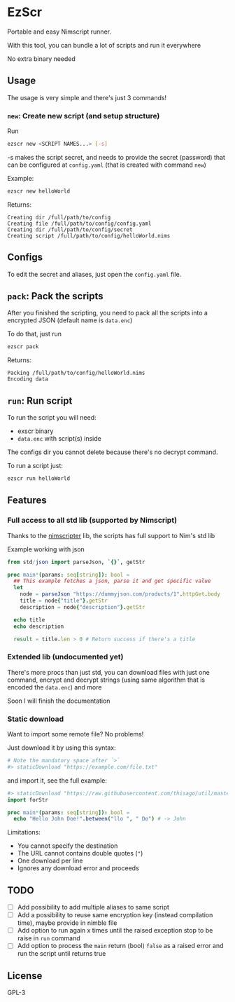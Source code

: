 # EzScr

Portable and easy Nimscript runner.

With this tool, you can bundle a lot of scripts and run it everywhere

No extra binary needed

## Usage

The usage is very simple and there's just 3 commands!

### `new`: Create new script (and setup structure)

Run

```bash
ezscr new <SCRIPT NAMES...> [-s]
```

-s makes the script secret, and needs to provide the secret (password) that can
be configured at `config.yaml` (that is created with command `new`)

Example:

```bash
ezscr new helloWorld
```

Returns:

```
Creating dir /full/path/to/config
Creating file /full/path/to/config/config.yaml
Creating dir /full/path/to/config/secret
Creating script /full/path/to/config/helloWorld.nims
```

## Configs

To edit the secret and aliases, just open the `config.yaml` file.

## `pack`: Pack the scripts

After you finished the scripting, you need to pack all the scripts into a encrypted JSON (default name is `data.enc`)

To do that, just run

```bash
ezscr pack
```

Returns:

```
Packing /full/path/to/config/helloWorld.nims
Encoding data
```

## `run`: Run script

To run the script you will need:

- exscr binary
- `data.enc` with script(s) inside

The configs dir you cannot delete because there's no decrypt command.

To run a script just:

```bash
ezscr run helloWorld
```

## Features

### Full access to all std lib (supported by Nimscript)

Thanks to the [nimscripter](https://github.com/beef331/nimscripter) lib, the
scripts has full support to Nim's std lib

Example working with json

```nim
from std/json import parseJson, `{}`, getStr

proc main*(params: seq[string]): bool =
  ## This example fetches a json, parse it and get specific value
  let
    node = parseJson "https://dummyjson.com/products/1".httpGet.body
    title = node{"title"}.getStr
    description = node{"description"}.getStr

  echo title
  echo description

  result = title.len > 0 # Return success if there's a title
```

### Extended lib (undocumented yet)

There's more procs than just std, you can download files with just one command, encrypt and decrypt strings (using same algorithm that is encoded the `data.enc`) and more

Soon I will finish the documentation

### Static download

Want to import some remote file? No problems!

Just download it by using this syntax:

```nim
# Note the mandatory space after `>`
#> staticDownload "https://example.com/file.txt"
```

and import it, see the full example:

```nim
#> staticDownload "https://raw.githubusercontent.com/thisago/util/master/src/util/forStr.nim"
import forStr

proc main*(params: seq[string]): bool =
  echo "Hello John Doe!".between("llo ", " Do") # -> John
```

Limitations:
- You cannot specify the destination
- The URL cannot contains double quotes (`"`)
- One download per line
- Ignores any download error and proceeds

## TODO

- [ ] Add possibility to add multiple aliases to same script
- [ ] Add a possibility to reuse same encryption key (instead compilation time), maybe provide in nimble file
- [ ] Add option to run again x times until the raised exception stop to be
  raise in `run` command
- [ ] Add option to process the `main` return (bool) `false` as a raised error
  and run the script until returns true

## License

GPL-3
